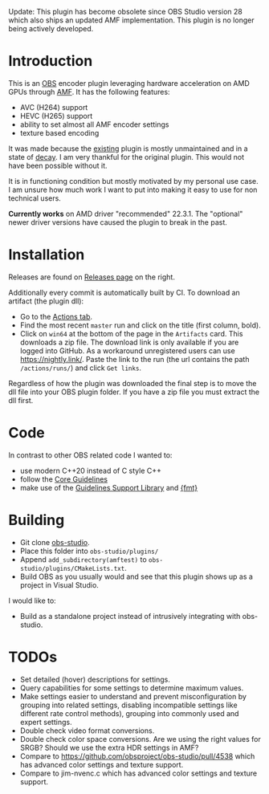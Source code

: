 Update: This plugin has become obsolete since OBS Studio version 28 which also ships an updated AMF implementation. This plugin is no longer being actively developed.

# Introduction

This is an [OBS](https://obsproject.com/) encoder plugin leveraging hardware acceleration on AMD GPUs through [AMF](https://github.com/GPUOpen-LibrariesAndSDKs/AMF). It has the following features:

- AVC (H264) support
- HEVC (H265) support
- ability to set almost all AMF encoder settings
- texture based encoding

It was made because the [existing](https://github.com/obsproject/obs-amd-encoder) plugin is mostly unmaintained and in a state of [decay](https://github.com/obsproject/obs-amd-encoder/issues/400). I am very thankful for the original plugin. This would not have been possible without it.

It is in functioning condition but mostly motivated by my personal use case. I am unsure how much work I want to put into making it easy to use for non technical users.

**Currently works** on AMD driver "recommended" 22.3.1. The "optional" newer driver versions have caused the plugin to break in the past.

# Installation

Releases are found on [Releases page](https://github.com/e00E/obs-amf/releases) on the right.

Additionally every commit is automatically built by CI. To download an artifact (the plugin dll):
- Go to the [Actions tab](https://github.com/e00E/obs-amf/actions).
- Find the most recent `master` run and click on the title (first column, bold).
- Click on `win64` at the bottom of the page in the `Artifacts` card. This downloads a zip file. The download link is only available if you are logged into GitHub. As a workaround unregistered users can use https://nightly.link/. Paste the link to the run (the url contains the path `/actions/runs/`) and click `Get links`.

Regardless of how the plugin was downloaded the final step is to move the dll file into your OBS plugin folder. If you have a zip file you must extract the dll first.

# Code

In contrast to other OBS related code I wanted to:
- use modern C++20 instead of C style C++
- follow the [Core Guidelines](https://isocpp.github.io/CppCoreGuidelines/CppCoreGuidelines)
- make use of the [Guidelines Support Library](https://github.com/microsoft/GSL) and [{fmt}](https://fmt.dev/latest/index.html)

# Building

- Git clone [obs-studio](https://github.com/obsproject/obs-studio).
- Place this folder into `obs-studio/plugins/`
- Append `add_subdirectory(amftest)` to `obs-studio/plugins/CMakeLists.txt`.
- Build OBS as you usually would and see that this plugin shows up as a project in Visual Studio.

I would like to:
- Build as a standalone project instead of intrusively integrating with obs-studio.

# TODOs

- Set detailed (hover) descriptions for settings.
- Query capabilities for some settings to determine maximum values.
- Make settings easier to understand and prevent misconfiguration by grouping into related settings, disabling incompatible settings like different rate control methods), grouping into commonly used and expert settings.
- Double check video format conversions.
- Double check color space conversions. Are we using the right values for SRGB? Should we use the extra HDR settings in AMF?
- Compare to https://github.com/obsproject/obs-studio/pull/4538 which has advanced color settings and texture support.
- Compare to jim-nvenc.c which has advanced color settings and texture support.
